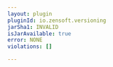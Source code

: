 ```yaml
---
layout: plugin
pluginId: io.zensoft.versioning
jarSha1: INVALID
isJarAvailable: true
error: NONE
violations: []

---
```

